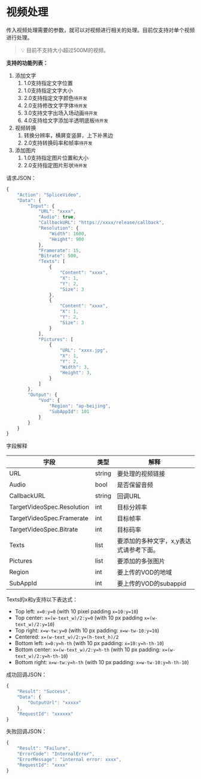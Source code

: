 # 视频处理

传入视频处理需要的参数，就可以对视频进行相关的处理。目前仅支持对单个视频进行处理。

> 💡 目前不支持大小超过500M的视频。

**支持的功能列表：**

1. 添加文字
    1. 1.0支持指定文字位置
    2. 1.0支持指定文字大小
    3. 2.0支持指定文字颜色`待开发`
    4. 2.0支持修改文字字体`待开发`
    5. 3.0支持文字出场入场动画`待开发`
    6. 4.0支持给文字添加半透明底板`待开发`
2. 视频转换
    1. 转换分辨率，横屏变竖屏，上下补黑边
    2. 2.0支持转换码率和帧率`待开发`
3. 添加图片
    1. 1.0支持指定图片位置和大小
    2. 2.0支持指定图片形状`待开发`
    

请求JSON：

```jsx
{
    "Action": "SpliceVideo",
    "Data": {
        "Input": {
            "URL": "xxxx",
            "Audio": true,
            "CallbackURL": "https://xxxx/release/callback",
            "Resolution": {
                "Width": 1600,
                "Height": 900
            },
            "Framerate": 15,
            "Bitrate": 500,
            "Texts": [
                {
                    "Content": "xxxx",
                    "X": 1,
                    "Y": 2,
                    "Size": 3
                },
                {
                    "Content": "xxxx",
                    "X": 1,
                    "Y": 2,
                    "Size": 3
                }
            ],
            "Pictures": [
                {
                    "URL": "xxxx.jpg",
                    "X": 1,
                    "Y": 2,
                    "Width": 3,
                    "Height": 3,
                }
            ]
        },
        "Output": {
            "Vod": {
                "Region": "ap-beijing",
                "SubAppId": 101
            }
        }
    }
}
```

字段解释

| 字段 | 类型 | 解释 |
| --- | --- | --- |
| URL | string | 要处理的视频链接 |
| Audio | bool | 是否保留音频 |
| CallbackURL | string | 回调URL |
| TargetVideoSpec.Resolution | int | 目标分辨率 |
| TargetVideoSpec.Framerate | int | 目标帧率 |
| TargetVideoSpec.Bitrate | int | 目标码率 |
| Texts | list | 要添加的多种文字，x,y表达式请参考下面。 |
| Pictures | list | 要添加的多张图片 |
| Region | int | 要上传的VOD的地域 |
| SubAppId | int | 要上传的VOD的subappid |

Texts的x和y支持以下表达式：
- Top left: `x=0:y=0` (with 10 pixel padding `x=10:y=10`)
- Top center: `x=(w-text_w)/2:y=0` (with 10 px padding `x=(w-text_w)/2:y=10`)
- Top right: `x=w-tw:y=0` (with 10 px padding: `x=w-tw-10:y=10`)
- Centered: `x=(w-text_w)/2:y=(h-text_h)/2`
- Bottom left: `x=0:y=h-th` (with 10 px padding: `x=10:y=h-th-10`)
- Bottom center: `x=(w-text_w)/2:y=h-th` (with 10 px padding: `x=(w-text_w)/2:y=h-th-10`)
- Bottom right: `x=w-tw:y=h-th` (with 10 px padding: `x=w-tw-10:y=h-th-10`)

成功回调JSON：

```jsx
{
    "Result": "Success",
    "Data": {
        "OutputUrl": "xxxxx"
    },
    "RequestId": "xxxxxx"
}
```

失败回调JSON：

```jsx
{
    "Result": "Failure",
    "ErrorCode": "InternalError",
    "ErrorMessage": "internal error: xxxx",
    "RequestId": "xxxx"
}
```